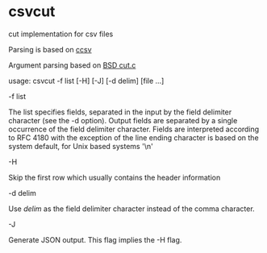 # csvcut
cut implementation for csv files

Parsing is based on [ccsv](https://github.com/gega/ccsv)

Argument parsing based on [BSD cut.c](https://github.com/freebsd/freebsd-src/blob/937a0055858a098027f464abf0b2b1ec5d36748f/usr.bin/cut/cut.c)

usage: csvcut -f list [-H] [-J] [-d delim] [file ...]

  -f list
  
   The list	specifies fields, separated in the input by the	field delimiter character (see  the	-d option). Output fields are separated by a single occurrence of the field delimiter character. Fields are interpreted according to RFC 4180 with the exception of the line ending character is based on the system default, for Unix based systems '\n'
  
  -H
  
   Skip the first row which usually contains the header information
  
  -d delim
  
   Use _delim_ as the field	delimiter character instead of the comma character.
  
  -J

   Generate JSON output. This flag implies the -H flag.
